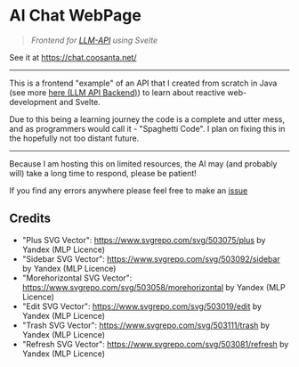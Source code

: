 # AI Chat WebPage

> *Frontend for [LLM-API](https://github.com/Coosanta17/LLM-API) using Svelte*

See it at https://chat.coosanta.net/ 

***

This is a frontend "example" of an API that I created from scratch in Java (see more [here (LLM API Backend)](https://github.com/Coosanta17/LLM-API)) to learn about reactive web-development and Svelte. 

Due to this being a learning journey the code is a complete and utter mess, and as programmers would call it - "Spaghetti Code". I plan on fixing this in the hopefully not too distant future.

***

Because I am hosting this on limited resources, the AI may (and probably will) take a long time to respond, please be patient!

If you find any errors anywhere please feel free to make an [issue](https://github.com/Coosanta17/LLM-Frontend/issues)

## Credits

- "Plus SVG Vector": https://www.svgrepo.com/svg/503075/plus by Yandex (MLP Licence)
- "Sidebar SVG Vector": https://www.svgrepo.com/svg/503092/sidebar by Yandex (MLP Licence)
- "Morehorizontal SVG Vector": https://www.svgrepo.com/svg/503058/morehorizontal by Yandex (MLP Licence)
- "Edit SVG Vector": https://www.svgrepo.com/svg/503019/edit by Yandex (MLP Licence)
- "Trash SVG Vector": https://www.svgrepo.com/svg/503111/trash by Yandex (MLP Licence)
- "Refresh SVG Vector": https://www.svgrepo.com/svg/503081/refresh by Yandex (MLP Licence)
